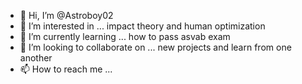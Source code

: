 - 👋 Hi, I’m @Astroboy02
- 👀 I’m interested in ... impact theory and human optimization
- 🌱 I’m currently learning ... how to pass asvab exam
- 💞️ I’m looking to collaborate on ... new projects and learn from one another 
- 📫 How to reach me ... 

<!---
Astroboy02/Astroboy02 is a ✨ special ✨ repository because its `README.md` (this file) appears on your GitHub profile.
You can click the Preview link to take a look at your changes.
--->
